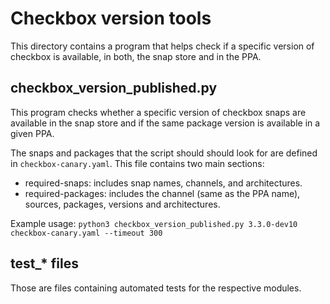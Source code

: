 # Checkbox version tools

This directory contains a program that helps check if a specific version of
checkbox is available, in both, the snap store and in the PPA.

## checkbox_version_published.py

This program checks whether a specific version of checkbox snaps are
available in the snap store and if the same package version is available in a given PPA.

The snaps and packages that the script should should look for are defined in
`checkbox-canary.yaml`. This file contains two main sections:

- required-snaps: includes snap names, channels, and architectures.
- required-packages: includes the channel (same as the PPA name), sources, packages,
    versions and architectures.

 
Example usage:
`python3 checkbox_version_published.py 3.3.0-dev10 checkbox-canary.yaml --timeout 300` 

## test_* files

Those are files containing automated tests for the respective modules.
